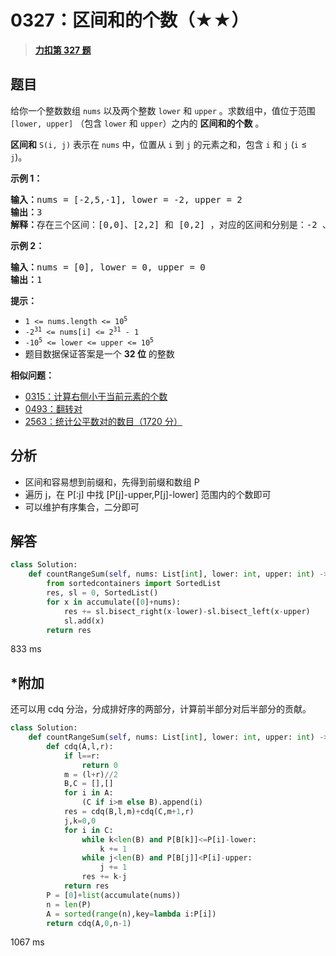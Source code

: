# 0327：区间和的个数（★★）


> <u>**[力扣第 327 题](https://leetcode.cn/problems/count-of-range-sum/)**</u>

## 题目

<p>给你一个整数数组 <code>nums</code> 以及两个整数 <code>lower</code> 和 <code>upper</code> 。求数组中，值位于范围 <code>[lower, upper]</code> （包含 <code>lower</code> 和 <code>upper</code>）之内的 <strong>区间和的个数</strong> 。</p>

<p><strong>区间和</strong> <code>S(i, j)</code> 表示在 <code>nums</code> 中，位置从 <code>i</code> 到 <code>j</code> 的元素之和，包含 <code>i</code> 和 <code>j</code> (<code>i</code> ≤ <code>j</code>)。</p>


<strong>示例 1：</strong>

<pre>
<strong>输入：</strong>nums = [-2,5,-1], lower = -2, upper = 2
<strong>输出：</strong>3
<strong>解释：</strong>存在三个区间：[0,0]、[2,2] 和 [0,2] ，对应的区间和分别是：-2 、-1 、2 。
</pre>

<p><strong>示例 2：</strong></p>

<pre>
<strong>输入：</strong>nums = [0], lower = 0, upper = 0
<strong>输出：</strong>1
</pre>



<p><strong>提示：</strong></p>

<ul>
<li><code>1 <= nums.length <= 10<sup>5</sup></code></li>
<li><code>-2<sup>31</sup> <= nums[i] <= 2<sup>31</sup> - 1</code></li>
<li><code>-10<sup>5</sup> <= lower <= upper <= 10<sup>5</sup></code></li>
<li>题目数据保证答案是一个 <strong>32 位</strong> 的整数</li>
</ul>


**相似问题：**
- [0315：计算右侧小于当前元素的个数](/leetcode/0315)
- [0493：翻转对](/leetcode/0493)
- [2563：统计公平数对的数目（1720 分）](/leetcode/2563)


## 分析

- 区间和容易想到前缀和，先得到前缀和数组 P
- 遍历 j，在 P[:j] 中找 [P[j]-upper,P[j]-lower] 范围内的个数即可
- 可以维护有序集合，二分即可

## 解答

```python
class Solution:
    def countRangeSum(self, nums: List[int], lower: int, upper: int) -> int:
        from sortedcontainers import SortedList
        res, sl = 0, SortedList()
        for x in accumulate([0]+nums):
            res += sl.bisect_right(x-lower)-sl.bisect_left(x-upper)
            sl.add(x)
        return res
```
833 ms

## *附加

还可以用 cdq 分治，分成排好序的两部分，计算前半部分对后半部分的贡献。

```python
class Solution:
    def countRangeSum(self, nums: List[int], lower: int, upper: int) -> int:
        def cdq(A,l,r):
            if l==r:
                return 0
            m = (l+r)//2
            B,C = [],[]
            for i in A:
                (C if i>m else B).append(i)
            res = cdq(B,l,m)+cdq(C,m+1,r)
            j,k=0,0
            for i in C:
                while k<len(B) and P[B[k]]<=P[i]-lower:
                    k += 1
                while j<len(B) and P[B[j]]<P[i]-upper:
                    j += 1
                res += k-j
            return res
        P = [0]+list(accumulate(nums))
        n = len(P)
        A = sorted(range(n),key=lambda i:P[i])
        return cdq(A,0,n-1)
```
1067 ms
